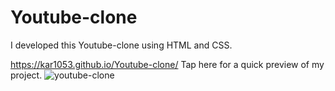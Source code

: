 # Youtube-clone
I developed this Youtube-clone using HTML and CSS.

 https://kar1053.github.io/Youtube-clone/ Tap here for a quick preview of my project.
![youtube-clone](https://github.com/kar1053/Youtube-clone/assets/124481653/2348f3bc-ce4e-49fb-b864-bd130a7bde9c)
